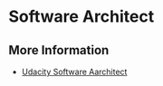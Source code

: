 # Software Architect

## More Information

* [Udacity Software Aarchitect](https://www.youtube.com/playlist?list=PLAwxTw4SYaPkMTetlG7xKWaI5ZAZFX8fL)